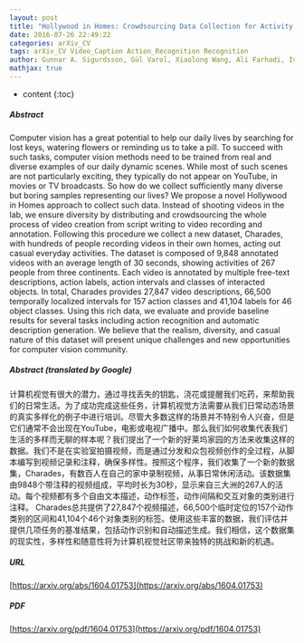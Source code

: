 ```yaml
---
layout: post
title: "Hollywood in Homes: Crowdsourcing Data Collection for Activity Understanding"
date: 2016-07-26 22:49:22
categories: arXiv_CV
tags: arXiv_CV Video_Caption Action_Recognition Recognition
author: Gunnar A. Sigurdsson, Gül Varol, Xiaolong Wang, Ali Farhadi, Ivan Laptev, Abhinav Gupta
mathjax: true
---
```


* content
{:toc}

##### Abstract
Computer vision has a great potential to help our daily lives by searching for lost keys, watering flowers or reminding us to take a pill. To succeed with such tasks, computer vision methods need to be trained from real and diverse examples of our daily dynamic scenes. While most of such scenes are not particularly exciting, they typically do not appear on YouTube, in movies or TV broadcasts. So how do we collect sufficiently many diverse but boring samples representing our lives? We propose a novel Hollywood in Homes approach to collect such data. Instead of shooting videos in the lab, we ensure diversity by distributing and crowdsourcing the whole process of video creation from script writing to video recording and annotation. Following this procedure we collect a new dataset, Charades, with hundreds of people recording videos in their own homes, acting out casual everyday activities. The dataset is composed of 9,848 annotated videos with an average length of 30 seconds, showing activities of 267 people from three continents. Each video is annotated by multiple free-text descriptions, action labels, action intervals and classes of interacted objects. In total, Charades provides 27,847 video descriptions, 66,500 temporally localized intervals for 157 action classes and 41,104 labels for 46 object classes. Using this rich data, we evaluate and provide baseline results for several tasks including action recognition and automatic description generation. We believe that the realism, diversity, and casual nature of this dataset will present unique challenges and new opportunities for computer vision community.

##### Abstract (translated by Google)
计算机视觉有很大的潜力，通过寻找丢失的钥匙，浇花或提醒我们吃药，来帮助我们的日常生活。为了成功完成这些任务，计算机视觉方法需要从我们日常动态场景的真实多样化的例子中进行培训。尽管大多数这样的场景并不特别令人兴奋，但是它们通常不会出现在YouTube，电影或电视广播中。那么我们如何收集代表我们生活的多样而无聊的样本呢？我们提出了一个新的好莱坞家园的方法来收集这样的数据。我们不是在实验室拍摄视频，而是通过分发和众包视频创作的全过程，从脚本编写到视频记录和注释，确保多样性。按照这个程序，我们收集了一个新的数据集，Charades，有数百人在自己的家中录制视频，从事日常休闲活动。该数据集由9848个带注释的视频组成，平均时长为30秒，显示来自三大洲的267人的活动。每个视频都有多个自由文本描述，动作标签，动作间隔和交互对象的类别进行注释。 Charades总共提供了27,847个视频描述，66,500个临时定位的157个动作类别的区间和41,104个46个对象类别的标签。使用这些丰富的数据，我们评估并提供几项任务的基准结果，包括动作识别和自动描述生成。我们相信，这个数据集的现实性，多样性和随意性将为计算机视觉社区带来独特的挑战和新的机遇。

##### URL
[https://arxiv.org/abs/1604.01753](https://arxiv.org/abs/1604.01753)

##### PDF
[https://arxiv.org/pdf/1604.01753](https://arxiv.org/pdf/1604.01753)

